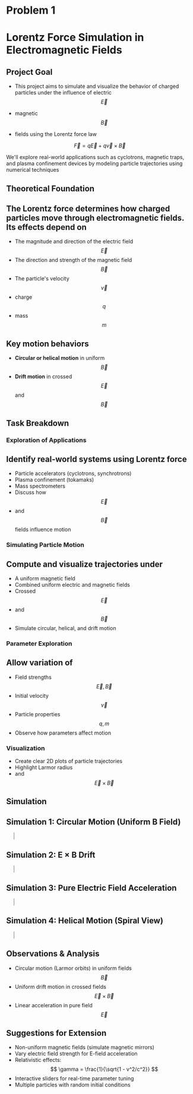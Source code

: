 # Problem 1
# Lorentz Force Simulation in Electromagnetic Fields
## Project Goal
- This project aims to simulate and visualize the behavior of charged particles under the influence of electric $$ \vec{E} $$ 

- magnetic $$ \vec{B} $$ 
 
 - fields using the Lorentz force law

$$
\vec{F} = q\vec{E} + q\vec{v} \times \vec{B}
$$

We'll explore real-world applications such as cyclotrons, magnetic traps, and plasma confinement devices by modeling particle trajectories using numerical techniques

## Theoretical Foundation
## The Lorentz force determines how charged particles move through electromagnetic fields. Its effects depend on

- The magnitude and direction of the electric field $$ \vec{E} $$
- The direction and strength of the magnetic field $$ \vec{B} $$
- The particle's velocity $$ \vec{v} $$ 
- charge $$ q $$
- mass $$ m $$

## Key motion behaviors

- **Circular or helical motion** in uniform $$ \vec{B} $$ 
- **Drift motion** in crossed $$ \vec{E} $$ and $$ \vec{B} $$ 

## Task Breakdown

### Exploration of Applications
## Identify real-world systems using Lorentz force
  - Particle accelerators (cyclotrons, synchrotrons)
  - Plasma confinement (tokamaks)
  - Mass spectrometers
- Discuss how $$ \vec{E} $$
- and $$ \vec{B} $$ fields influence motion

### Simulating Particle Motion
## Compute and visualize trajectories under
  - A uniform magnetic field
  - Combined uniform electric and magnetic fields
  - Crossed $$ \vec{E} $$ 
  - and $$ \vec{B} $$ 
- Simulate circular, helical, and drift motion

### Parameter Exploration
## Allow variation of
  - Field strengths $$ \vec{E}, \vec{B} $$
  - Initial velocity $$ \vec{v} $$
  - Particle properties $$ q, m $$
- Observe how parameters affect motion

### Visualization
- Create clear 2D plots of particle trajectories  
- Highlight Larmor radius
- and $$ \vec{E} \times \vec{B} $$ 


## Simulation 
<!DOCTYPE html>
<html lang="en">
<head>
  <meta charset="UTF-8">
  <title>Multiple Lorentz Simulations</title>
  <style>
    body { font-family: Arial, background: #f4f4f4; text-align: left; }
    canvas { border: 1px solid #aaa; margin: 20px; background: white; }
  </style>
</head>
<body>
  <h2>Simulation 1: Circular Motion (Uniform B Field)</h2>
  <canvas id="canvas1" width="720" height="400"></canvas>

  <h2>Simulation 2: E × B Drift</h2>
  <canvas id="canvas2" width="720" height="400"></canvas>

  <h2>Simulation 3: Pure Electric Field Acceleration</h2>
  <canvas id="canvas3" width="720" height="400"></canvas>

  <h2>Simulation 4: Helical Motion (Spiral View)</h2>
  <canvas id="canvas4" width="720" height="400"></canvas>

  <script>
    const steps = 2000;

    // ----------- SIMULATION 1 -----------
    const ctx1 = document.getElementById("canvas1").getContext("2d");
    let pos1 = { x: 400, y: 150 }, vel1 = { x: 2, y: 0 };
    const B1 = 1, E1 = { x: 0, y: 0 }, dt1 = 0.1;

    function simulate1() {
      ctx1.beginPath(); ctx1.moveTo(pos1.x, pos1.y);
      for (let i = 0; i < steps; i++) {
        const ax = vel1.y * B1, ay = -vel1.x * B1;
        vel1.x += ax * dt1; vel1.y += ay * dt1;
        pos1.x += vel1.x * dt1; pos1.y += vel1.y * dt1;
        ctx1.lineTo(pos1.x, pos1.y);
      }
      ctx1.strokeStyle = '#007bff'; ctx1.stroke();
    }

    // ----------- SIMULATION 2 -----------
    const ctx2 = document.getElementById("canvas2").getContext("2d");
    let pos2 = { x: 400, y: 150 }, vel2 = { x: 0, y: 0 };
    const E2 = { x: 1, y: 0 }, B2 = 1, dt2 = 0.1;

    function simulate2() {
      ctx2.beginPath(); ctx2.moveTo(pos2.x, pos2.y);
      for (let i = 0; i < steps; i++) {
        const ax = E2.x + vel2.y * B2, ay = E2.y - vel2.x * B2;
        vel2.x += ax * dt2; vel2.y += ay * dt2;
        pos2.x += vel2.x * dt2; pos2.y += vel2.y * dt2;
        ctx2.lineTo(pos2.x, pos2.y);
      }
      ctx2.strokeStyle = '#FF5733'; ctx2.stroke();
    }

    // ----------- SIMULATION 3 -----------
    const ctx3 = document.getElementById("canvas3").getContext("2d");
    let pos3 = { x: 100, y: 150 }, vel3 = { x: 0, y: 0 };
    const E3 = { x: 0.5, y: 0 }, dt3 = 0.1;

    function simulate3() {
      ctx3.beginPath(); ctx3.moveTo(pos3.x, pos3.y);
      for (let i = 0; i < steps; i++) {
        vel3.x += E3.x * dt3; vel3.y += E3.y * dt3;
        pos3.x += vel3.x * dt3; pos3.y += vel3.y * dt3;
        ctx3.lineTo(pos3.x, pos3.y);
      }
      ctx3.strokeStyle = '#28a745'; ctx3.stroke();
    }

    // ----------- SIMULATION 4 -----------
    const ctx4 = document.getElementById("canvas4").getContext("2d");
    let x4 = 0, y4 = 0, z4 = 0;
    let vx4 = 2, vy4 = 2, vz4 = 1;
    const Bz4 = 1, dt4 = 0.1, scale4 = 5;

    function simulate4() {
      ctx4.beginPath();
      ctx4.moveTo(400 + x4 * scale4, 200 + z4 * scale4); // spiral effect in x-z

      for (let i = 0; i < steps; i++) {
        const ax = vy4 * Bz4;
        const ay = -vx4 * Bz4;

        vx4 += ax * dt4;
        vy4 += ay * dt4;

        x4 += vx4 * dt4;
        y4 += vy4 * dt4;
        z4 += vz4 * dt4;

        ctx4.lineTo(400 + x4 * scale4, 200 + z4 * scale4);
      }

      ctx4.strokeStyle = '#6f42c1';
      ctx4.lineWidth = 2;
      ctx4.stroke();
    }

    // Run all simulations
    simulate1();
    simulate2();
    simulate3();
    simulate4();
  </script>
</body>
</html>


## Observations & Analysis

- Circular motion (Larmor orbits) in uniform fields  $$ \vec{B} $$ 
- Uniform drift motion in crossed fields   $$ \vec{E} \times \vec{B} $$ 
- Linear acceleration in pure field $$ \vec{E} $$ 

## Suggestions for Extension

- Non-uniform magnetic fields (simulate magnetic mirrors)  
- Vary electric field strength for E-field acceleration  
- Relativistic effects:  
  $$ \gamma = \frac{1}{\sqrt{1 - v^2/c^2}} $$
- Interactive sliders for real-time parameter tuning  
- Multiple particles with random initial conditions
